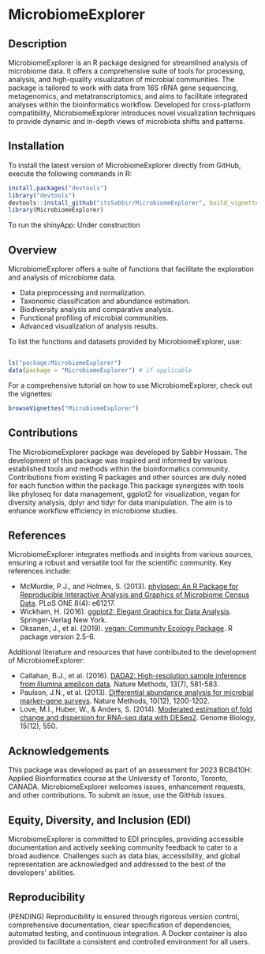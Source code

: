# MicrobiomeExplorer

## Description

MicrobiomeExplorer is an R package designed for streamlined analysis of microbiome data. It offers a comprehensive suite of tools for processing, analysis, and high-quality visualization of microbial communities. The package is tailored to work with data from 16S rRNA gene sequencing, metagenomics, and metatranscriptomics, and aims to facilitate integrated analyses within the bioinformatics workflow. Developed for cross-platform compatibility, MicrobiomeExplorer introduces novel visualization techniques to provide dynamic and in-depth views of microbiota shifts and patterns.

## Installation

To install the latest version of MicrobiomeExplorer directly from GitHub, execute the following commands in R:

```r
install.packages("devtools")
library("devtools")
devtools::install_github("itsSabbir/MicrobiomeExplorer", build_vignettes = TRUE)
library(MicrobiomeExplorer)

```
To run the shinyApp: Under construction


## Overview
MicrobiomeExplorer offers a suite of functions that facilitate the exploration and analysis of microbiome data. 
- Data preprocessing and normalization.
- Taxonomic classification and abundance estimation.
- Biodiversity analysis and comparative analysis.
- Functional profiling of microbial communities.
- Advanced visualization of analysis results.

To list the functions and datasets provided by MicrobiomeExplorer, use:

```r

ls("package:MicrobiomeExplorer")
data(package = "MicrobiomeExplorer") # if applicable

```

For a comprehensive tutorial on how to use MicrobiomeExplorer, check out the vignettes:

```r
browseVignettes("MicrobiomeExplorer")
```


## Contributions
The MicrobiomeExplorer package was developed by Sabbir Hossain. The development of this package was inspired and informed by various established tools and methods within the bioinformatics community. Contributions from existing R packages and other sources are duly noted for each function within the package.This package synergizes with tools like phyloseq for data management, ggplot2 for visualization, vegan for diversity analysis, dplyr and tidyr for data manipulation. The aim is to enhance workflow efficiency in microbiome studies.


## References

MicrobiomeExplorer integrates methods and insights from various sources, ensuring a robust and versatile tool for the scientific community. Key references include:

- McMurdie, P.J., and Holmes, S. (2013). [phyloseq: An R Package for Reproducible Interactive Analysis and Graphics of Microbiome Census Data](https://journals.plos.org/plosone/article?id=10.1371/journal.pone.0061217). PLoS ONE 8(4): e61217.
- Wickham, H. (2016). [ggplot2: Elegant Graphics for Data Analysis](https://ggplot2.tidyverse.org/reference/ggplot2-package.html). Springer-Verlag New York.
- Oksanen, J., et al. (2019). [vegan: Community Ecology Package](https://cran.r-project.org/web/packages/vegan/index.html). R package version 2.5-6.

Additional literature and resources that have contributed to the development of MicrobiomeExplorer:

- Callahan, B.J., et al. (2016). [DADA2: High-resolution sample inference from Illumina amplicon data](https://www.nature.com/articles/nmeth.3869). Nature Methods, 13(7), 581-583.
- Paulson, J.N., et al. (2013). [Differential abundance analysis for microbial marker-gene surveys](https://www.nature.com/articles/nmeth.2658). Nature Methods, 10(12), 1200-1202.
- Love, M.I., Huber, W., & Anders, S. (2014). [Moderated estimation of fold change and dispersion for RNA-seq data with DESeq2](https://genomebiology.biomedcentral.com/articles/10.1186/s13059-014-0550-8). Genome Biology, 15(12), 550.


## Acknowledgements
This package was developed as part of an assessment for 2023 BCB410H: Applied Bioinformatics course at the University of Toronto, Toronto, CANADA. MicrobiomeExplorer welcomes issues,
enhancement requests, and other contributions. To submit an issue, use the GitHub issues.

## Equity, Diversity, and Inclusion (EDI)
MicrobiomeExplorer is committed to EDI principles, providing accessible documentation and actively seeking community feedback to cater to a broad audience. Challenges such as data bias, accessibility, and global representation are acknowledged and addressed to the best of the developers' abilities.

## Reproducibility

(PENDING)
Reproducibility is ensured through rigorous version control, comprehensive documentation, clear specification of dependencies, automated testing, and continuous integration. A Docker container is also provided to facilitate a consistent and controlled environment for all users.
